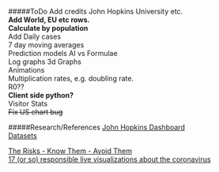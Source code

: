 #####ToDo
Add credits John Hopkins University etc.  
**Add World, EU etc rows.**  
**Calculate by population**  
Add Daily cases  
7 day moving averages  
Prediction models AI vs Formulae  
Log graphs
3d Graphs  
Animations  
Multiplication rates, e.g. doubling rate.  
R0??  
**Client side python?**  
Visitor Stats  
~~Fix US chart bug~~


#####Research/References
[John Hopkins Dashboard](https://www.arcgis.com/apps/opsdashboard/index.html)  
[Datasets](https://github.com/datasets/covid-19)  

[The Risks - Know Them - Avoid Them](https://erinbromage.wixsite.com/covid19/post/the-risks-know-them-avoid-them?fbclid=IwAR2rGOcCyh2XvMWNrJrWcEn-Najvj0eIoWnJdWwF5TwkS9-NAz38Ne1Bk24)  
[17 (or so) responsible live visualizations about the coronavirus](https://blog.datawrapper.de/coronaviruscharts/)